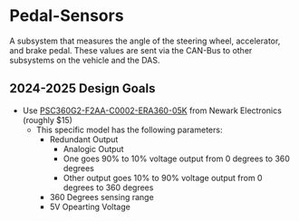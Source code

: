 # Pedal-Sensors

A subsystem that measures the angle of the steering wheel, accelerator, and brake pedal. These values are sent via the CAN-Bus to other subsystems on the vehicle and the DAS. 
 
## 2024-2025 Design Goals

* Use [PSC360G2-F2AA-C0002-ERA360-05K](https://www.newark.com/amphenol-piher-sensorscontrols/psc360g2-f2aa-c0002-era360-05k/mag-rotary-angle-position-sensor/dp/71AC5626) from Newark Electronics (roughly $15)
   * This specific model has the following parameters:
      * Redundant Output
          * Analogic Output
          * One goes 90% to 10% voltage output from 0 degrees to 360 degrees
          * Other output goes 10% to 90% voltage output from 0 degrees to 360 degrees
      * 360 Degrees sensing range
      * 5V Opearting Voltage


